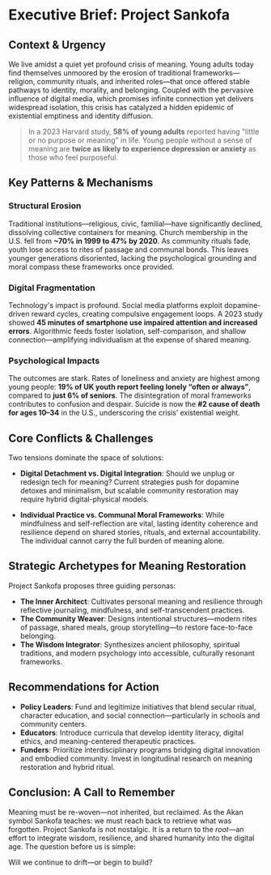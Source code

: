 # Executive Brief: Project Sankofa

## **Context & Urgency**

We live amidst a quiet yet profound crisis of meaning. Young adults today find themselves unmoored by the erosion of traditional frameworks—religion, community rituals, and inherited roles—that once offered stable pathways to identity, morality, and belonging. Coupled with the pervasive influence of digital media, which promises infinite connection yet delivers widespread isolation, this crisis has catalyzed a hidden epidemic of existential emptiness and identity diffusion.

> In a 2023 Harvard study, **58% of young adults** reported having "little or no purpose or meaning" in life. Young people without a sense of meaning are **twice as likely to experience depression or anxiety** as those who feel purposeful.

## **Key Patterns & Mechanisms**

### Structural Erosion

Traditional institutions—religious, civic, familial—have significantly declined, dissolving collective containers for meaning. Church membership in the U.S. fell from **\~70% in 1999 to 47% by 2020**. As community rituals fade, youth lose access to rites of passage and communal bonds. This leaves younger generations disoriented, lacking the psychological grounding and moral compass these frameworks once provided.

### Digital Fragmentation

Technology's impact is profound. Social media platforms exploit dopamine-driven reward cycles, creating compulsive engagement loops. A 2023 study showed **45 minutes of smartphone use impaired attention and increased errors**. Algorithmic feeds foster isolation, self-comparison, and shallow connection—amplifying individualism at the expense of shared meaning.

### Psychological Impacts

The outcomes are stark. Rates of loneliness and anxiety are highest among young people: **19% of UK youth report feeling lonely “often or always”**, compared to **just 6% of seniors**. The disintegration of moral frameworks contributes to confusion and despair. Suicide is now the **#2 cause of death for ages 10–34** in the U.S., underscoring the crisis’ existential weight.

## **Core Conflicts & Challenges**

Two tensions dominate the space of solutions:

* **Digital Detachment vs. Digital Integration**: Should we unplug or redesign tech for meaning? Current strategies push for dopamine detoxes and minimalism, but scalable community restoration may require hybrid digital-physical models.

* **Individual Practice vs. Communal Moral Frameworks**: While mindfulness and self-reflection are vital, lasting identity coherence and resilience depend on shared stories, rituals, and external accountability. The individual cannot carry the full burden of meaning alone.

## **Strategic Archetypes for Meaning Restoration**

Project Sankofa proposes three guiding personas:

* **The Inner Architect**: Cultivates personal meaning and resilience through reflective journaling, mindfulness, and self-transcendent practices.
* **The Community Weaver**: Designs intentional structures—modern rites of passage, shared meals, group storytelling—to restore face-to-face belonging.
* **The Wisdom Integrator**: Synthesizes ancient philosophy, spiritual traditions, and modern psychology into accessible, culturally resonant frameworks.

## **Recommendations for Action**

* **Policy Leaders**: Fund and legitimize initiatives that blend secular ritual, character education, and social connection—particularly in schools and community centers.
* **Educators**: Introduce curricula that develop identity literacy, digital ethics, and meaning-centered therapeutic practices.
* **Funders**: Prioritize interdisciplinary programs bridging digital innovation and embodied community. Invest in longitudinal research on meaning restoration and hybrid ritual.

## **Conclusion: A Call to Remember**

Meaning must be re-woven—not inherited, but reclaimed. As the Akan symbol Sankofa teaches: we must reach back to retrieve what was forgotten. Project Sankofa is not nostalgic. It is a return to the *root*—an effort to integrate wisdom, resilience, and shared humanity into the digital age. The question before us is simple:

Will we continue to drift—or begin to build?
